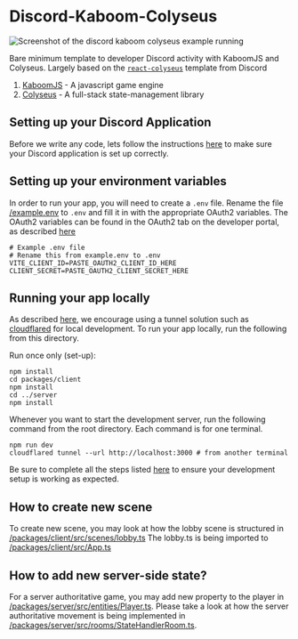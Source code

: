 # Discord-Kaboom-Colyseus

![Screenshot of the discord kaboom colyseus example running](/preview.gif)

Bare minimum template to developer Discord activity with KaboomJS and Colyseus. Largely based on the [`react-colyseus`](https://github.com/discord/embedded-app-sdk/tree/main/examples/react-colyseus) template from Discord

1. [KaboomJS](https://kaboomjs.com/) - A javascript game engine
2. [Colyseus](https://www.colyseus.io/) - A full-stack state-management library

## Setting up your Discord Application

Before we write any code, lets follow the instructions [here](https://discord.com/developers/docs/activities/building-an-activity#step-1-creating-a-new-app) to make sure your Discord application is set up correctly.

## Setting up your environment variables

In order to run your app, you will need to create a `.env` file. Rename the file [/example.env](/example.env) to `.env` and fill it in with the appropriate OAuth2 variables. The OAuth2 variables can be found in the OAuth2 tab on the developer portal, as described [here](https://discord.com/developers/docs/activities/building-an-activity#find-your-oauth2-credentials)

```.env
# Example .env file
# Rename this from example.env to .env
VITE_CLIENT_ID=PASTE_OAUTH2_CLIENT_ID_HERE
CLIENT_SECRET=PASTE_OAUTH2_CLIENT_SECRET_HERE
```

## Running your app locally

As described [here](https://discord.com/developers/docs/activities/building-an-activity#step-4-running-your-app-locally-in-discord), we encourage using a tunnel solution such as [cloudflared](https://github.com/cloudflare/cloudflared#installing-cloudflared) for local development.
To run your app locally, run the following from this directory.

Run once only (set-up):

```
npm install
cd packages/client
npm install
cd ../server
npm install
```

Whenever you want to start the development server, run the following command from the root directory. Each command is for one terminal.
```
npm run dev
cloudflared tunnel --url http://localhost:3000 # from another terminal
```

Be sure to complete all the steps listed [here](https://discord.com/developers/docs/activities/building-an-activity) to ensure your development setup is working as expected.

## How to create new scene

To create new scene, you may look at how the lobby scene is structured in [/packages/client/src/scenes/lobby.ts](/packages/client/src/scenes/lobby.ts)
The lobby.ts is being imported to [/packages/client/src/App.ts](/packages/client/src/App.ts)

## How to add new server-side state?

For a server authoritative game, you may add new property to the player in [/packages/server/src/entities/Player.ts](/packages/server/src/entities/Player.ts).
Please take a look at how the server authoritative movement is being implemented in [/packages/server/src/rooms/StateHandlerRoom.ts](/packages/server/src/rooms/StateHandlerRoomlayer.ts).